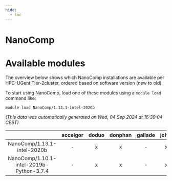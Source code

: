 ```yaml
---
hide:
  - toc
---
```


NanoComp
========

# Available modules


The overview below shows which NanoComp installations are available per HPC-UGent Tier-2cluster, ordered based on software version (new to old).

To start using NanoComp, load one of these modules using a `module load` command like:

```shell
module load NanoComp/1.13.1-intel-2020b
```

*(This data was automatically generated on Wed, 04 Sep 2024 at 16:39:04 CEST)*  

| |accelgor|doduo|donphan|gallade|joltik|shinx|skitty|
| :---: | :---: | :---: | :---: | :---: | :---: | :---: | :---: |
|NanoComp/1.13.1-intel-2020b|-|x|x|-|x|-|x|
|NanoComp/1.10.1-intel-2019b-Python-3.7.4|-|x|x|-|x|-|x|
